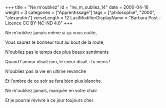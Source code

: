 +++
title = "Ne m'oubliez"
id = "ne_m_oubliez_14"
date = 2000-04-16
weight = 3
categories = ["Apprentissage"]
tags = ["philosophie", "2000", "alexandrin"]
verseLength = 12
LastModifierDisplayName = "Barbara Post - Licence CC BY-NC-ND 4.0"
+++

Ne m'oubliez jamais même si ça vous coûte,

Vous saurez le bonheur tout au bout de la route,

N'oubliez pas le temps des plus beaux sentiments

Quand l'amour disait non, le cœur disait : tu mens !

N'oubliez pas la vie en ultime revanche

Et l'ombre de ce soir se fera bien plus blanche.

Ne m'oubliez jamais, marquée en votre chair

Et je pourrai revivre à ce jour toujours cher.
